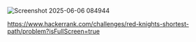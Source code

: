 ![Screenshot 2025-06-06 084944](https://github.com/user-attachments/assets/d83cb2df-8f3d-42ea-a91b-14dbc06eb9b4)

https://www.hackerrank.com/challenges/red-knights-shortest-path/problem?isFullScreen=true
